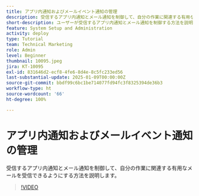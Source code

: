 ```yaml
---
title: アプリ内通知およびメールイベント通知の管理
description: 受信するアプリ内通知とメール通知を制御して、自分の作業に関連する有用なメールを受信できるようにする方法を説明します。
short-description: ユーザーが受信するアプリ内通知とメール通知を制御する方法を説明します。
feature: System Setup and Administration
activity: deploy
type: Tutorial
team: Technical Marketing
role: Admin
level: Beginner
thumbnail: 10095.jpeg
jira: KT-10095
exl-id: 831646d2-ecf8-4fe6-8d4e-8c5fc233ed56
last-substantial-update: 2025-01-09T00:00:00Z
source-git-commit: bbdf99c6bc1be714077fd94fc3f8325394de36b3
workflow-type: ht
source-wordcount: '66'
ht-degree: 100%

---
```


# アプリ内通知およびメールイベント通知の管理

受信するアプリ内通知とメール通知を制御して、自分の作業に関連する有用なメールを受信できるようにする方法を説明します。

>[!VIDEO](https://video.tv.adobe.com/v/3442786/?quality=12&learn=on&enablevpops=1)

